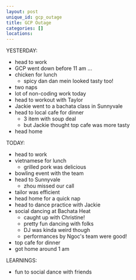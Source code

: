 ```yaml
---
layout: post
unique_id: gcp_outage
title: GCP Outage
categories: []
locations: 
---
```


YESTERDAY:
* head to work
* GCP went down before 11 am ...
* chicken for lunch
  * spicy dan dan mein looked tasty too!
* two naps
* lot of non-coding work today
* head to workout with Taylor
* Jackie went to a bachata class in Sunnyvale
* head to local cafe for dinner
  * 3 item with soup deal
  * but Jackie thought top cafe was more tasty
* head home

TODAY:
* head to work
* vietnamese for lunch
  * grilled pork was delicious
* bowling event with the team
* head to Sunnyvale
  * zhou missed our call
* tailor was efficient
* head home for a quick nap
* head to dance practice with Jackie
* social dancing at Bachata Heat
  * caught up with Christine!
  * pretty fun dancing with folks
  * DJ was kinda weird though
  * performances by Ngoc's team were good!
* top cafe for dinner
* got home around 1 am

LEARNINGS:
* fun to social dance with friends
